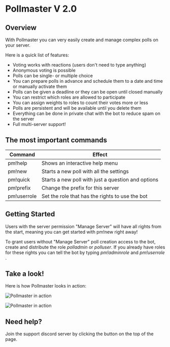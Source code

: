 # Pollmaster V 2.0

## Overview

With Pollmaster you can very easily create and manage complex polls on your server. 

Here is a quick list of features:

- Voting works with reactions (users don't need to type anything)
- Anonymous voting is possible
- Polls can be single- or multiple choice
- You can prepare polls in advance and schedule them to a date and time or manually activate them
- Polls can be given a deadline or they can be open until closed manually
- You can restrict which roles are allowed to participate
- You can assign weights to roles to count their votes more or less
- Polls are persistent and will be available until you delete them 
- Everything can be done in private chat with the bot to reduce spam on the server
- Full multi-server support!

## The most important commands

| Command                | Effect                                             |
|------------------------|----------------------------------------------------|
| pm!help                | Shows an interactive help menu                     |
| pm!new                 | Starts a new poll with all the settings            |
| pm!quick               | Starts a new poll with just a question and options |
| pm!prefix <new prefix> | Change the prefix for this server                  |
| pm!userrole <any role> | Set the role that has the rights to use the bot    |

## Getting Started

Users with the server permission "Manage Server" will have all rights from the start, meaning you can get started with pm!new right away!

To grant users without "Manage Server" poll creation access to the bot, create and distribute the role *polladmin* or *polluser*. If you already have roles for these rights you can tell the bot by typing *pm!adminrole <your role>* and *pm!userrole <your role>*.

## Take a look!

Here is how Pollmaster looks in action:

![Pollmaster in action](https://i.imgur.com/vSXgd0r.png "Poll 1")

![Pollmaster in action](https://i.imgur.com/kMbnmiJ.png "Poll 2")


## Need help?

Join the support discord server by clicking the button on the top of the page.



